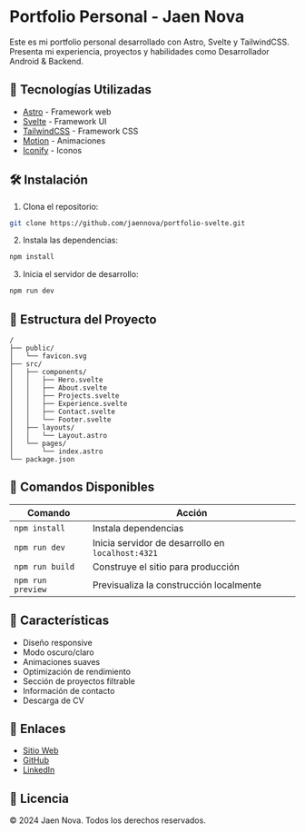 # Portfolio Personal - Jaen Nova

Este es mi portfolio personal desarrollado con Astro, Svelte y TailwindCSS. Presenta mi experiencia, proyectos y habilidades como Desarrollador Android & Backend.

## 🚀 Tecnologías Utilizadas

- [Astro](https://astro.build/) - Framework web
- [Svelte](https://svelte.dev/) - Framework UI
- [TailwindCSS](https://tailwindcss.com/) - Framework CSS
- [Motion](https://motion.dev/) - Animaciones
- [Iconify](https://iconify.design/) - Iconos

## 🛠️ Instalación

1. Clona el repositorio:
```bash
git clone https://github.com/jaennova/portfolio-svelte.git
```

2. Instala las dependencias:
```bash
npm install
```

3. Inicia el servidor de desarrollo:
```bash
npm run dev
```

## 📁 Estructura del Proyecto

```
/
├── public/
│   └── favicon.svg
├── src/
│   ├── components/
│   │   ├── Hero.svelte
│   │   ├── About.svelte
│   │   ├── Projects.svelte
│   │   ├── Experience.svelte
│   │   ├── Contact.svelte
│   │   └── Footer.svelte
│   ├── layouts/
│   │   └── Layout.astro
│   └── pages/
│       └── index.astro
└── package.json
```

## 🔧 Comandos Disponibles

| Comando | Acción |
|---------|--------|
| `npm install` | Instala dependencias |
| `npm run dev` | Inicia servidor de desarrollo en `localhost:4321` |
| `npm run build` | Construye el sitio para producción |
| `npm run preview` | Previsualiza la construcción localmente |

## 🌟 Características

- Diseño responsive
- Modo oscuro/claro
- Animaciones suaves
- Optimización de rendimiento
- Sección de proyectos filtrable
- Información de contacto
- Descarga de CV

## 🔗 Enlaces

- [Sitio Web](https://jaenn.netlify.app)
- [GitHub](https://github.com/jaennova)
- [LinkedIn](https://linkedin.com/in/jaennova)

## 📝 Licencia

© 2024 Jaen Nova. Todos los derechos reservados.
